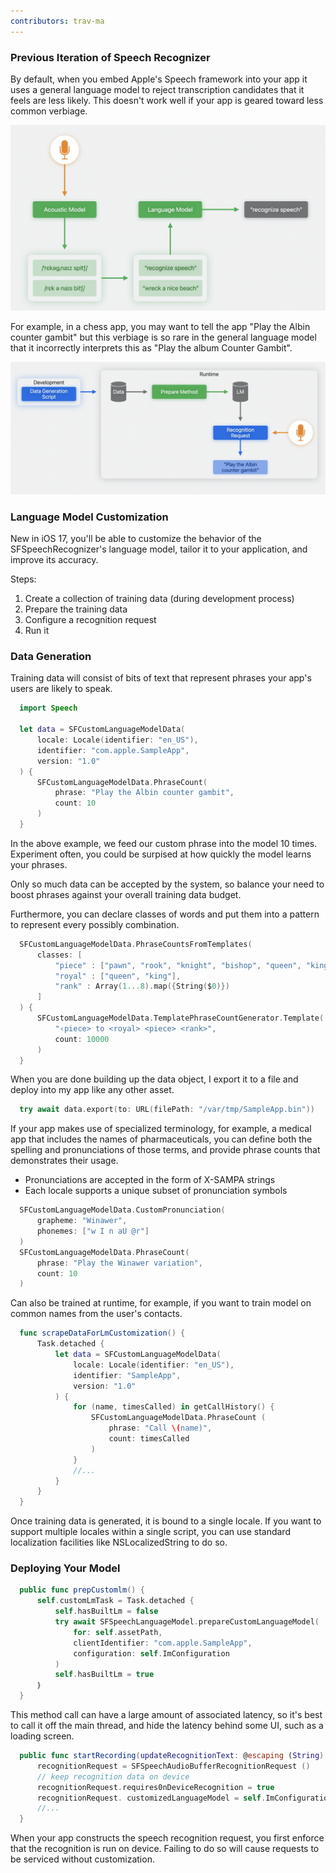 ```yaml
---
contributors: trav-ma
---
```


### Previous Iteration of Speech Recognizer

By default, when you embed Apple's Speech framework into your app it uses a general language model to reject transcription candidates that it feels are less likely. This doesn't work well if your app is geared toward less common verbiage.

![Default Speech Recognition Workflow][10101-default-speech-recognition-workflow]

For example, in a chess app, you may want to tell the app "Play the Albin counter gambit" but this verbiage is so rare in the general language model that it incorrectly interprets this as "Play the album Counter Gambit".

![Custom Speech Recognition Workflow][10101-customized-speech-recognition-workflow]

### Language Model Customization

New in iOS 17, you'll be able to customize the behavior of the SFSpeechRecognizer's language model, tailor it to your application, and improve its accuracy.

Steps:
1) Create a collection of training data (during development process)
2) Prepare the training data
3) Configure a recognition request
4) Run it

### Data Generation

Training data will consist of bits of text that represent phrases your app's users are likely to speak.

```swift
  import Speech

  let data = SFCustomLanguageModelData(
      locale: Locale(identifier: "en_US"),
      identifier: "com.apple.SampleApp",
      version: "1.0"
  ) {
      SFCustomLanguageModelData.PhraseCount(
          phrase: "Play the Albin counter gambit",
          count: 10
      )
  }
```

In the above example, we feed our custom phrase into the model 10 times. Experiment often, you could be surpised at how quickly the model learns your phrases.

Only so much data can be accepted by the system, so balance your need to boost phrases against your overall training data budget.

Furthermore, you can declare classes of words and put them into a pattern to represent every possibly combination.

```swift
  SFCustomLanguageModelData.PhraseCountsFromTemplates(
      classes: [
          "piece" : ["pawn", "rook", "knight", "bishop", "queen", "king"],
          "royal" : ["queen", "king"],
          "rank" : Array(1...8).map({String($0)})
      ]
  ) {
      SFCustomLanguageModelData.TemplatePhraseCountGenerator.Template(
          "‹piece> to <royal> <piece> <rank>",
          count: 10000
      )
  }
```

When you are done building up the data object, I export it to a file and deploy into my app like any other asset.

```swift
  try await data.export(to: URL(filePath: "/var/tmp/SampleApp.bin"))
```

If your app makes use of specialized terminology, for example, a medical app that includes the names of pharmaceuticals, you can define both the spelling and pronunciations of those terms, and provide phrase counts that demonstrates their usage.

- Pronunciations are accepted in the form of X-SAMPA strings
- Each locale supports a unique subset of pronunciation symbols


```swift
  SFCustomLanguageModelData.CustomPronunciation(
      grapheme: "Winawer",
      phonemes: ["w I n aU @r"]
  )
  SFCustomLanguageModelData.PhraseCount(
      phrase: "Play the Winawer variation",
      count: 10
  )
```

Can also be trained at runtime, for example, if you want to train model on common names from the user's contacts. 


```swift
  func scrapeDataForLmCustomization() {
      Task.detached {
          let data = SFCustomLanguageModelData(
              locale: Locale(identifier: "en_US"),
              identifier: "SampleApp", 
              version: "1.0"
          ) {
              for (name, timesCalled) in getCallHistory() {
                  SFCustomLanguageModelData.PhraseCount (
                      phrase: "Call \(name)",
                      count: timesCalled
                  )
              }
              //...
          }
      }
  }
```

Once training data is generated, it is bound to a single locale. If you want to support multiple locales within a single script, you can use standard localization facilities like NSLocalizedString to do so.

### Deploying Your Model

```swift
  public func prepCustomlm() {
      self.customLmTask = Task.detached {
          self.hasBuiltLm = false
          try await SFSpeechLanguageModel.prepareCustomLanguageModel(
              for: self.assetPath,
              clientIdentifier: "com.apple.SampleApp",
              configuration: self.ImConfiguration
          )
          self.hasBuiltLm = true
      ｝
  }
```

This method call can have a large amount of associated latency, so it's best to call it off the main thread, and hide the latency behind some UI, such as a loading screen.


```swift
  public func startRecording(updateRecognitionText: @escaping (String) -> Void) throws {
      recognitionRequest = SFSpeechAudioBufferRecognitionRequest ()
      // keep recognition data on device
      recognitionRequest.requires0nDeviceRecognition = true
      recognitionRequest. customizedLanguageModel = self.ImConfiguration
      //...
  }
```

When your app constructs the speech recognition request, you first enforce that the recognition is run on device. Failing to do so will cause requests to be serviced without customization.

[10101-customized-speech-recognition-workflow]: ../../../images/notes/wwdc23/10101/customized-speech-recognition-workflow.png
[10101-default-speech-recognition-workflow]: ../../../images/notes/wwdc23/10101/default-speech-recognition-workflow.png
